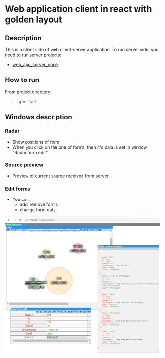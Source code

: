 # Web application client in react with golden layout

## Description

This is a client side of web client-server application.
To run server side, you need to run server projects:

- [web_app_server_node](https://github.com/Pioryd/web_app_server_node)

## How to run

From project directory:

> npm start

## Windows description

### Radar

- Show positions of form.
- When you click on the one of forms, then it's data is set in window "Radar form edit"

### Source preview

- Preview of current source received from server

### Edit forms

- You can:
  - add, remove forms
  - change form data.

![example](/doc/example.jpg)
